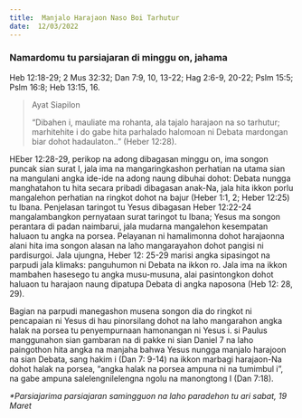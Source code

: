 ```yaml
---
title:  Manjalo Harajaon Naso Boi Tarhutur
date:  12/03/2022
---
```


### Namardomu tu parsiajaran di minggu on, jahama
Heb 12:18-29; 2 Mus 32:32; Dan 7:9, 10, 13-22; Hag 2:6-9, 20-22; Pslm 15:5; Pslm 16:8; Heb 13:15, 16.

> <p>Ayat Siapilon</p>
> “Dibahen i, mauliate ma rohanta, ala tajalo harajaon na so tarhutur; marhitehite i do gabe hita parhalado halomoan ni Debata mardongan biar dohot hadaulaton..” (Heber 12:28).

HEber 12:28-29, perikop na adong dibagasan minggu on, ima songon puncak sian surat I, jala ima na mangaringkashon perhatian na utama sian na mangulani angka ide-ide na adong naung dibuhai dohot: Debata nungga manghatahon tu hita secara pribadi dibagasan anak-Na, jala hita ikkon porlu mangalehon perhatian na ringkot dohot na bajur (Heber 1:1, 2; Heber 12:25) tu Ibana. Penjelasan taringot tu Yesus dibagasan Heber 12:22-24 mangalambangkon pernyataan surat taringot tu Ibana; Yesus ma songon perantara di padan naimbarui, jala mudarna mangalehon kesempatan haluaon tu angka na porsea. Pelayanan ni hamalimonna dohot harajaonna alani hita ima songon alasan na laho mangarayahon dohot pangisi ni pardisurgoi. Jala ujungna, Heber 12: 25-29 marisi angka sipasingot na parpudi jala klimaks: panguhumon ni Debata na ikkon ro. Jala ima na ikkon mambahen hasesego tu angka musu-musuna, alai pasintongkon dohot haluaon tu harajaon naung dipatupa Debata di angka naposona (Heb 12: 28, 29).

Bagian na parpudi manegashon musena songon dia do ringkot ni pencapaian ni Yesus di hau pinorsilang dohot na laho mangarahon angka halak na porsea tu penyempurnaan hamonangan ni Yesus i. si Paulus manggunahon sian gambaran na di pakke ni sian Daniel 7 na laho paingothon hita angka na manjaha bahwa Yesus nungga manjalo harajoon na sian Debata, sang hakim i (Dan 7: 9-14) na ikkon marbagi harajaon-Na dohot halak na porsea, “angka halak na porsea ampuna ni na tumimbul i”, na gabe ampuna salelengnilelengna ngolu na manongtong I (Dan 7:18).

_*Parsiajarima parsiajaran samingguon na laho paradehon tu ari sabat, 19 Maret_